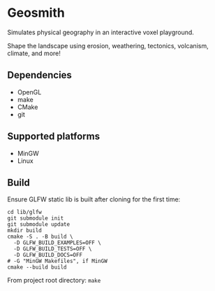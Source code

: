 # Geosmith

Simulates physical geography in an interactive voxel playground.

Shape the landscape using erosion, weathering, tectonics, volcanism, climate, and more!

## Dependencies

- OpenGL
- make
- CMake
- git

## Supported platforms

- MinGW
- Linux

## Build

Ensure GLFW static lib is built after cloning for the first time:
```shell
cd lib/glfw
git submodule init
git submodule update
mkdir build
cmake -S . -B build \
  -D GLFW_BUILD_EXAMPLES=OFF \
  -D GLFW_BUILD_TESTS=OFF \
  -D GLFW_BUILD_DOCS=OFF
# -G "MinGW Makefiles", if MinGW
cmake --build build
```

From project root directory: `make`